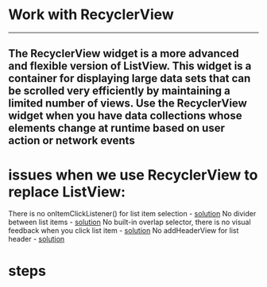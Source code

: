 # Work with RecyclerView

-------------------------------------------------------
The RecyclerView widget is a more advanced and flexible version of ListView. This widget is a container for displaying large data sets that can be scrolled very efficiently by maintaining a limited number of views. Use the RecyclerView widget when you have data collections whose elements change at runtime based on user action or network events
-------------------------------------------------------


# issues when we use RecyclerView to replace ListView:

There is no onItemClickListener() for list item selection - [solution](http://stackoverflow.com/questions/24885223/why-doesnt-recyclerview-have-onitemclicklistener-and-how-recyclerview-is-dif)
No divider between list items - [solution](http://stackoverflow.com/questions/24618829/how-to-add-dividers-and-spaces-between-items-in-recyclerview)
No built-in overlap selector, there is no visual feedback when you click list item - [solution](https://blog.stylingandroid.com/material-part-5/)
No addHeaderView for list header - [solution](http://stackoverflow.com/questions/26530685/is-there-an-addheaderview-equivalent-for-recyclerview)


# steps

